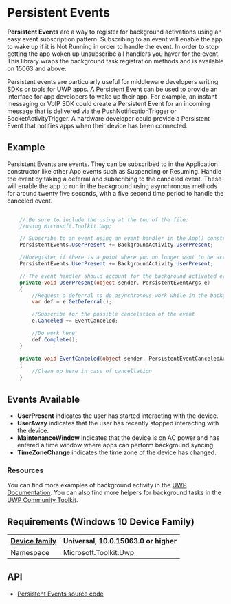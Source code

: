 # Persistent Events

**Persistent Events** are a way to register for background activations using an easy event subscription pattern. 
Subscribing to an event will enable the app to wake up if it is Not Running in order to handle the event. In order to
stop getting the app woken up unsubscribe all handlers you haver for the event. This library wraps the background task
registration methods and is available on 15063 and above.

Persistent events are particularly useful for middleware developers writing SDKs or tools for UWP apps. A Persistent Event
can be used to provide an interface for app developers to wake up their app. For example, an instant messaging or VoIP SDK could create
a Persistent Event for an incoming message that is delivered via the PushNotificationTrigger or SocketActivityTrigger. A
hardware developer could provide a Persistent Event that notifies apps when their device has been connected. 

## Example

Persistent Events are events. They can be subscribed to in the Application constructor like other App events such
as Suspending or Resuming. Handle the event by taking a deferral and subscribing to the canceled event. These will
enable the app to run in the background using asynchronous methods for around twenty five seconds, with a five second
time period to handle the canceled event.

```csharp
	
    // Be sure to include the using at the top of the file:
    //using Microsoft.Toolkit.Uwp;

    // Subscribe to an event using an event handler in the App() constructor
    PersistentEvents.UserPresent += BackgroundActivity.UserPresent;

    //Unregister if there is a point where you no longer want to be activated for an event
	PersistentEvents.UserPresent += BackgroundActivity.UserPresent;

    // The event handler should account for the background activated event args and hold the deferral while doing work
    private void UserPresent(object sender, PersistentEventArgs e)
    {
	    //Request a deferral to do asynchronous work while in the background
        var def = e.GetDeferral();

		//Subscribe for the possible cancelation of the event
		e.Canceled += EventCanceled;

        //Do work here
        def.Complete();
    }

	private void EventCanceled(object sender, PersistentEventCanceledArgs args)
	{
		//Clean up here in case of cancellation
	}
```

## Events Available

* **UserPresent** indicates the user has started interacting with the device.
* **UserAway** indicates that the user has recently stopped interacting with the device.
* **MaintenanceWindow** indicates that the device is on AC power and has entered a time window where apps can perform background syncing.
* **TimeZoneChange** indicates the time zone of the device has changed.

### Resources

You can find more examples of background activity in the [UWP Documentation](https://docs.microsoft.com/en-us/windows/uwp/launch-resume/).
You can also find more helpers for background tasks in the [UWP Community Toolkit](https://github.com/Microsoft/UWPCommunityToolkit/blob/dev/Microsoft.Toolkit.Uwp/Helpers/BackgroundTaskHelper.cs).

## Requirements (Windows 10 Device Family)

| [Device family](http://go.microsoft.com/fwlink/p/?LinkID=526370) | Universal, 10.0.15063.0 or higher |
| --- | --- |
| Namespace | Microsoft.Toolkit.Uwp |

## API

* [Persistent Events source code](https://github.com/Microsoft/UWPCommunityToolkit/blob/master/Microsoft.Toolkit.Uwp/Helpers/PersistentEvents)

